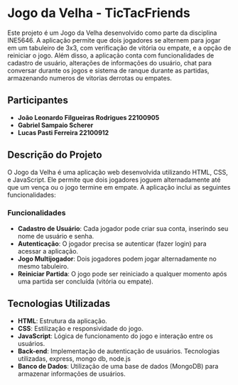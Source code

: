 # Jogo da Velha - TicTacFriends

Este projeto é um Jogo da Velha desenvolvido como parte da disciplina INE5646. A aplicação permite que dois jogadores se alternem para jogar em um tabuleiro de 3x3, com verificação de vitória ou empate, e a opção de reiniciar o jogo. Além disso, a aplicação conta com funcionalidades de cadastro de usuário, alterações de informações do usuário, chat para conversar durante os jogos e sistema de ranque durante as partidas, armazenando numeros de vitorias derrotas ou empates.

## Participantes

- **João Leonardo Filgueiras Rodrigues 22100905**
- **Gabriel Sampaio Scherer**
- **Lucas Pasti Ferreira 22100912**

## Descrição do Projeto

O Jogo da Velha é uma aplicação web desenvolvida utilizando HTML, CSS, e JavaScript. Ele permite que dois jogadores joguem alternadamente até que um vença ou o jogo termine em empate. A aplicação inclui as seguintes funcionalidades:

### Funcionalidades

- **Cadastro de Usuário**: Cada jogador pode criar sua conta, inserindo seu nome de usuário e senha.
- **Autenticação**: O jogador precisa se autenticar (fazer login) para acessar a aplicação.
- **Jogo Multijogador**: Dois jogadores podem jogar alternadamente no mesmo tabuleiro.
- **Reiniciar Partida**: O jogo pode ser reiniciado a qualquer momento após uma partida ser concluída (vitória ou empate).

## Tecnologias Utilizadas

- **HTML**: Estrutura da aplicação.
- **CSS**: Estilização e responsividade do jogo.
- **JavaScript**: Lógica de funcionamento do jogo e interação entre os usuários.
- **Back-end**: Implementação de autenticação de usuários. Tecnologias utilizadas, express, mongo db, node.js 
- **Banco de Dados**: Utilização de uma base de dados (MongoDB) para armazenar informações de usuários.
